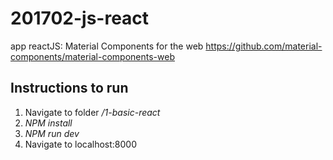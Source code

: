 # 201702-js-react
app reactJS: Material Components for the web
https://github.com/material-components/material-components-web

## Instructions to run
1. Navigate to folder */1-basic-react*
2. *NPM install*
3. *NPM run dev*
4. Navigate to localhost:8000
